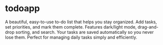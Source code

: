 # todoapp
A beautiful, easy-to-use to-do list that helps you stay organized. Add tasks, set priorities, and mark them complete. Features dark/light mode, drag-and-drop sorting, and search. Your tasks are saved automatically so you never lose them. Perfect for managing daily tasks simply and efficiently.

